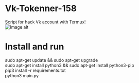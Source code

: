 # Vk-Tokenner-158

Script for hack Vk account with Termux!
<br>
![Image alt](https://github.com/XuliGan4eg2006/Vk-Tokenner-/raw/master/image.png)
# Install and run 
sudo apt-get update && sudo apt-get upgrade
<br>
sudo apt-get install python3 && sudo apt-get install python3-pip
<br>
pip3 install -r requirements.txt
<br>
python3 main.py
